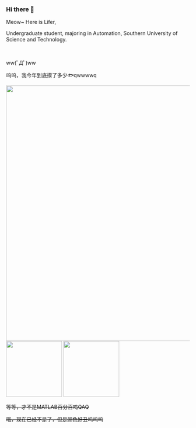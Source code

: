 ### Hi there 👋

<!--
**LiferLifer/LiferLifer** is a ✨ _special_ ✨ repository because its `README.md` (this file) appears on your GitHub profile.

Here are some ideas to get you started:

- 🔭 I’m currently working on ...
- 🌱 I’m currently learning ...
- 👯 I’m looking to collaborate on ...
- 🤔 I’m looking for help with ...
- 💬 Ask me about ...
- 📫 How to reach me: ...
- 😄 Pronouns: ...
- ⚡ Fun fact: ...
  -->

Meow~ Here is Lifer,

Undergraduate student, majoring in Automation, Southern University of Science and Technology.

<br />

ww(ﾟДﾟ)ww

呜呜，我今年到底摸了多少🐟qwwwwq

<p>

 <img width=700 align="center" src="https://github-profile-summary-cards.vercel.app/api/cards/profile-details?username=liferlifer&theme=vue"/> 

 <img height=153 src="https://github-readme-stats.vercel.app/api?username=liferlifer&show_icons=true&count_private=true&theme=vue"> 

 <img height=153 src="https://github-readme-stats.vercel.app/api/top-langs/?username=liferlifer&layout=compact&theme=vue&hide=html,javascript">
  
<p>

~~等等，才不是MATLAB百分百呜QAQ~~
  
~~哦，现在已经不是了，但是颜色好丑呜呜呜~~
